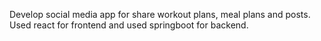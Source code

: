 Develop social media app for share workout plans, meal plans and posts. Used react for frontend and used springboot for backend.
